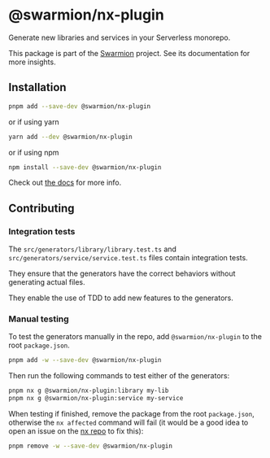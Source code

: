 # @swarmion/nx-plugin

Generate new libraries and services in your Serverless monorepo.

This package is part of the [Swarmion](https://www.swarmion.dev) project. See its documentation for more insights.

## Installation

```bash
pnpm add --save-dev @swarmion/nx-plugin
```

or if using yarn

```bash
yarn add --dev @swarmion/nx-plugin
```

or if using npm

```bash
npm install --save-dev @swarmion/nx-plugin
```

Check out [the docs](https://www.swarmion.dev/docs/code-structure/nx-plugin) for more info.

## Contributing

### Integration tests

The `src/generators/library/library.test.ts` and `src/generators/service/service.test.ts` files contain integration tests.

They ensure that the generators have the correct behaviors without generating actual files.

They enable the use of TDD to add new features to the generators.

### Manual testing

To test the generators manually in the repo, add `@swarmion/nx-plugin` to the root `package.json`.

```bash
pnpm add -w --save-dev @swarmion/nx-plugin
```

Then run the following commands to test either of the generators:

```bash
pnpm nx g @swarmion/nx-plugin:library my-lib
pnpm nx g @swarmion/nx-plugin:service my-service
```

When testing if finished, remove the package from the root `package.json`, otherwise the `nx affected` command will fail (it would be a good idea to open an issue on the [nx repo](https://github.com/nrwl/nx) to fix this):

```bash
pnpm remove -w --save-dev @swarmion/nx-plugin
```
